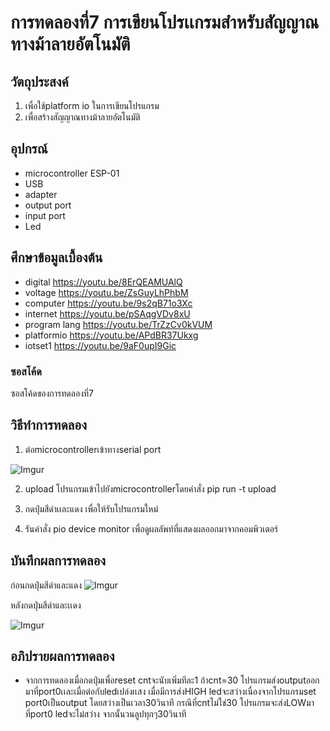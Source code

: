 # การทดลองที่7 การเขียนโปรเเกรมสำหรับสัญญาณทางม้าลายอัตโนมัติ

## วัตถุประสงค์
1. เพื่อใช้platform io ในการเขียนโปรแกรม
2. เพื่อสร้างสัญญาณทางม้าลายอัตโนมัติ

## อุปกรณ์
* microcontroller ESP-01
* USB
* adapter
* output port
* input port
* Led

## ศึกษาข้อมูลเบื้องต้น
  * digital https://youtu.be/8ErQEAMUAlQ 
  * voltage https://youtu.be/ZsGuyLhPhbM
  * computer https://youtu.be/9s2qB71o3Xc
  * internet https://youtu.be/pSAqgVDv8xU
  * program lang https://youtu.be/TrZzCv0kVUM
  * platformio https://youtu.be/APdBR37Ukxg
  * iotset1 https://youtu.be/9aF0upI9Gic
  
### ซอสโค้ด
ซอสโค้ดของการทดลองที่7 

## วิธีทำการทดลอง
1. ต่อmicrocontrollerเข้าทางserial port

![Imgur](https://imgur.com/TVfw2Hb.jpg)


2. upload โปรแกรมเข้าไปยังmicrocontrollerโดยคำสั่ง  pip run -t upload

3. กดปุ่มสีดำเเละแดง เพื่อให้รับโปรแกรมใหม่

4. รันคำสั่ง pio device monitor เพื่อดูผลลัพท์ที่แสดงผลออกมาจากคอมพิวเตอร์

## บันทึกผลการทดลอง

ก่อนกดปุ่มสีดำและแดง
![Imgur](https://imgur.com/6KF6NtS.jpg)

หลังกดปุ่มสีดำและเเดง

![Imgur](https://imgur.com/qLaOMgx.jpg)

## อภิปรายผลการทดลอง
* จากการทดลองเมื่อกดปุ่มเพื่อreset cntจะนับเพิ่มทีละ1 ถ้าcnt=30 โปรแกรมส่งoutputออกมาที่port0เเละเมื่อต่อกับledเปล่งเเสง เมื่อมีการส่งHIGH ledจะสว่างเนื่องจากโปรแกรมset port0เป็นoutput โดยสว่างเป็นเวลา30วินาที 
กรณีที่cntไม่ใช่30 โปรแกรมจะส่งLOWมาที่port0 ledจะไม่สว่าง จากนั้นวนลูปทุกๆ30วินาที

